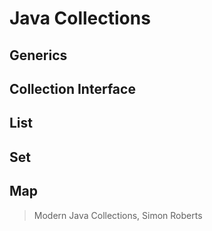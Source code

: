 # Java Collections

## Generics

## Collection Interface

## List

## Set

## Map

> Modern Java Collections, Simon Roberts
